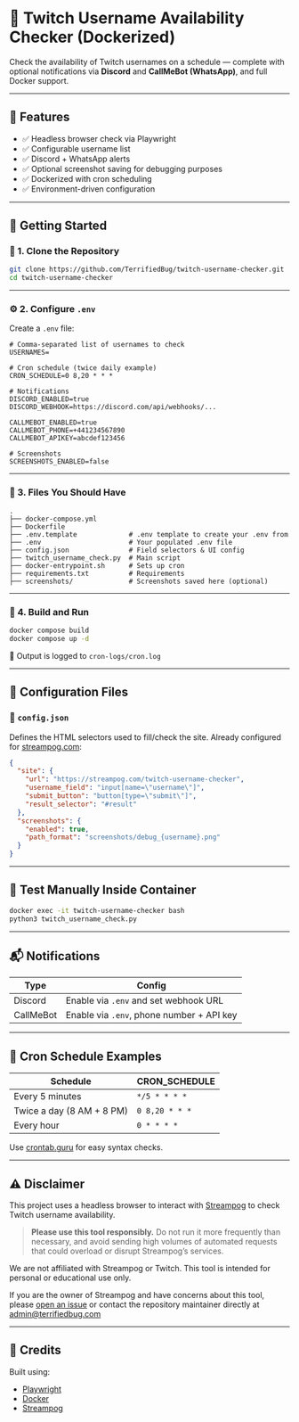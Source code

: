 # 🐳 Twitch Username Availability Checker (Dockerized)

Check the availability of Twitch usernames on a schedule — complete with optional notifications via **Discord** and **CallMeBot (WhatsApp)**, and full Docker support.

---

## 🧰 Features

- ✅ Headless browser check via Playwright
- ✅ Configurable username list
- ✅ Discord + WhatsApp alerts
- ✅ Optional screenshot saving for debugging purposes
- ✅ Dockerized with cron scheduling
- ✅ Environment-driven configuration

---

## 🚀 Getting Started

### 🐳 1. Clone the Repository

```bash
git clone https://github.com/TerrifiedBug/twitch-username-checker.git
cd twitch-username-checker
```

---

### ⚙️ 2. Configure `.env`

Create a `.env` file:

```env
# Comma-separated list of usernames to check
USERNAMES=

# Cron schedule (twice daily example)
CRON_SCHEDULE=0 8,20 * * *

# Notifications
DISCORD_ENABLED=true
DISCORD_WEBHOOK=https://discord.com/api/webhooks/...

CALLMEBOT_ENABLED=true
CALLMEBOT_PHONE=+441234567890
CALLMEBOT_APIKEY=abcdef123456

# Screenshots
SCREENSHOTS_ENABLED=false
```

---

### 📁 3. Files You Should Have

```
.
├── docker-compose.yml
├── Dockerfile
├── .env.template             # .env template to create your .env from
├── .env                      # Your populated .env file
├── config.json               # Field selectors & UI config
├── twitch_username_check.py  # Main script
├── docker-entrypoint.sh      # Sets up cron
├── requirements.txt          # Requirements
├── screenshots/              # Screenshots saved here (optional)
```

---

### 🐳 4. Build and Run

```bash
docker compose build
docker compose up -d
```

📝 Output is logged to `cron-logs/cron.log`

---

## 🔧 Configuration Files

### 📄 `config.json`

Defines the HTML selectors used to fill/check the site. Already configured for [streampog.com](https://streampog.com):

```json
{
  "site": {
    "url": "https://streampog.com/twitch-username-checker",
    "username_field": "input[name=\"username\"]",
    "submit_button": "button[type=\"submit\"]",
    "result_selector": "#result"
  },
  "screenshots": {
    "enabled": true,
    "path_format": "screenshots/debug_{username}.png"
  }
}
```

---

## 🧪 Test Manually Inside Container

```bash
docker exec -it twitch-username-checker bash
python3 twitch_username_check.py
```

---

## 📬 Notifications

| Type        | Config                                  |
|-------------|------------------------------------------|
| Discord     | Enable via `.env` and set webhook URL    |
| CallMeBot   | Enable via `.env`, phone number + API key|

---

## 📅 Cron Schedule Examples

| Schedule            | CRON_SCHEDULE              |
|---------------------|----------------------------|
| Every 5 minutes     | `*/5 * * * *`              |
| Twice a day (8 AM + 8 PM) | `0 8,20 * * *`        |
| Every hour          | `0 * * * *`                |

Use [crontab.guru](https://crontab.guru) for easy syntax checks.

---

## ⚠️ Disclaimer

This project uses a headless browser to interact with [Streampog](https://streampog.com/twitch-username-checker) to check Twitch username availability.

> **Please use this tool responsibly.**
> Do not run it more frequently than necessary, and avoid sending high volumes of automated requests that could overload or disrupt Streampog’s services.

We are not affiliated with Streampog or Twitch. This tool is intended for personal or educational use only.

If you are the owner of Streampog and have concerns about this tool, please [open an issue](https://github.com/TerrifiedBug/twitch-username-checker/issues) or contact the repository maintainer directly at admin@terrifiedbug.com

---

## 🙌 Credits

Built using:

- [Playwright](https://playwright.dev/)
- [Docker](https://docker.com/)
- [Streampog](https://streampog.com/)
